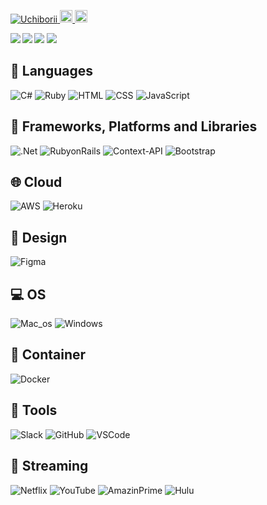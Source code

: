 <p align="left">
  <a href="https://github.com/Uchiborii/Uchiborii/">
    <img src="https://komarev.com/ghpvc/?username=Uchiborii" alt="Uchiborii" />
  </a>
  <a href="http://qiita.com/Uchibori">
    <img height="20" src="https://qiita-badge.apiapi.app/s/Uchibori/posts.svg" />
  </a>
  <//qiita.com/Uchibori">
    <img height="20" src="https://qiita-badge.apiapi.app/s/Uchibori/contributions.svg" />
  </a>
</p>

<a href="https://github.com/anuraghazra/github-readme-stats">
  <img align="left" src="https://github-readme-stats.vercel.app/api?username=Uchiborii&theme=calm&count_private=true&show_icons=true" />
</a>
<a href="https://github.com/anuraghazra/github-readme-stats">
  <img align="left" src="https://github-readme-stats.vercel.app/api/top-langs/?username=Uchiborii&langs_count=8&theme=calm" />
</a>

[![](https://github-readme-streak-stats.herokuapp.com/?user=Uchiborii&theme=calm)](https://github-readme-streak-stats.herokuapp.com/?user=Uchiborii&theme=calm)
![](https://github-profile-summary-cards.vercel.app/api/cards/profile-details?username=Uchiborii&theme=calm)

## :speech_balloon: Languages
![C#](https://img.shields.io/badge/c%23-%23239120.svg?style=for-the-badge&logo=csharp&logoColor=white)
![Ruby](https://img.shields.io/badge/Ruby-CC342D?style=for-the-badge&logo=ruby&logoColor=white)
![HTML](https://img.shields.io/badge/HTML-239120?style=for-the-badge&logo=html5&logoColor=white)
![CSS](https://img.shields.io/badge/CSS-239120?&style=for-the-badge&logo=css3&logoColor=white)
![JavaScript](https://img.shields.io/badge/JavaScript-323330?style=for-the-badge&logo=javascript&logoColor=F7DF1E)

## :wrench:  Frameworks, Platforms and Libraries
![.Net](https://img.shields.io/badge/.NET-5C2D91?style=for-the-badge&logo=.net&logoColor=white)
![RubyonRails](https://img.shields.io/badge/Ruby_on_Rails-CC0000?style=for-the-badge&logo=ruby-on-rails&logoColor=white)
![Context-API](https://img.shields.io/badge/Context--Api-000000?style=for-the-badge&logo=react)
![Bootstrap](https://img.shields.io/badge/bootstrap-%238511FA.svg?style=for-the-badge&logo=bootstrap&logoColor=white)

## :globe_with_meridians: Cloud

![AWS](https://img.shields.io/badge/Amazon_AWS-232F3E?style=for-the-badge&logo=amazon-aws&logoColor=white)
![Heroku](https://img.shields.io/badge/Heroku-430098?style=for-the-badge&logo=heroku&logoColor=white)

##  :art: Design

![Figma](https://img.shields.io/badge/figma-%23F24E1E.svg?style=for-the-badge&logo=figma&logoColor=white)

## 💻 OS

![Mac_os](https://img.shields.io/badge/mac%20os-000000?style=for-the-badge&logo=apple&logoColor=white)
![Windows](https://img.shields.io/badge/Windows-0078D6?style=for-the-badge&logo=windows&logoColor=white)

## :rocket: Container
![Docker](https://img.shields.io/badge/docker-%230db7ed.svg?style=for-the-badge&logo=docker&logoColor=white)

## :wrench: Tools

![Slack](https://img.shields.io/badge/Slack-4A154B?style=for-the-badge&logo=slack&logoColor=white)
![GitHub](https://img.shields.io/badge/GitHub-100000?style=for-the-badge&logo=github&logoColor=white)
![VSCode](https://img.shields.io/badge/VSCode-0078D4?style=for-the-badge&logo=visual%20studio%20code&logoColor=white)

## 🎥 Streaming

![Netflix](https://img.shields.io/badge/Netflix-E50914?style=for-the-badge&logo=netflix&logoColor=white)
![YouTube](https://img.shields.io/badge/YouTube-FF0000?style=for-the-badge&logo=youtube&logoColor=white)
![AmazinPrime](https://img.shields.io/badge/Amazon%20Prime-00A8E1?style=for-the-badge&logo=netflix&logoColor=white)
![Hulu](https://img.shields.io/badge/Hulu-1CE783?style=for-the-badge&logo=hulu&logoColor=white)
